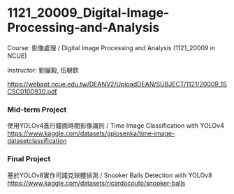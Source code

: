 # 1121_20009_Digital-Image-Processing-and-Analysis
Course: 影像處理 / Digital Image Processing and Analysis (1121_20009 in NCUE)

Instructor: 劉儼毅, 伍朝欽

https://webapt.ncue.edu.tw/DEANV2/UploadDEAN/SUBJECT/1121/20009_1SCSC0100930.pdf

### Mid-term Project
使用YOLOv4進行鐘面時間影像識別 / Time Image Classification with YOLOv4<br>
https://www.kaggle.com/datasets/gpiosenka/time-image-datasetclassification

### Final Project
基於YOLOv8實作司諾克球體偵測 / Snooker Balls Detection with YOLOv8<br>
https://www.kaggle.com/datasets/ricardocouto/snooker-balls
